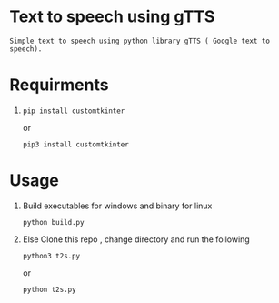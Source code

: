 # Text to speech using gTTS
    Simple text to speech using python library gTTS ( Google text to speech).


# Requirments 

1.  ```
    pip install customtkinter
    ```
    or 

    ```
    pip3 install customtkinter
    ```

# Usage 

1. Build executables for windows and binary for linux

    ```
    python build.py
    ```

2. Else Clone this repo , change directory and run the following 
     
     ```
     python3 t2s.py 
     ```
     or

     ```
     python t2s.py 
     ``` 